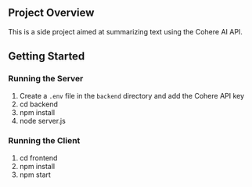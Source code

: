 ## Project Overview
This is a side project aimed at summarizing text using the Cohere AI API.


## Getting Started

### Running the Server
1. Create a `.env` file in the `backend` directory and add the Cohere API key
2. cd backend
3. npm install
4. node server.js

### Running the Client
1. cd frontend
2. npm install
3. npm start 